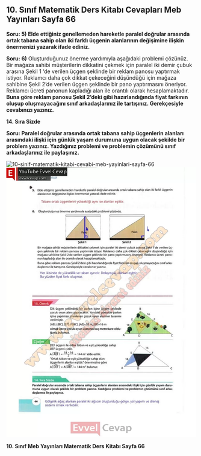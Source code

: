 ## 10. Sınıf Matematik Ders Kitabı Cevapları Meb Yayınları Sayfa 66

**Soru: 5) Elde ettiğiniz genellemeden hareketle paralel doğrular arasında ortak tabana sahip olan iki farklı üçgenin alanlarının değişimine ilişkin önermenizi yazarak ifade ediniz.**

**Soru: 6)** Oluşturduğunuz önerme yardımıyla aşağıdaki problemi çözünüz. Bir mağaza sahibi müşterilerin dikkatini çekmek için paralel iki demir çubuk arasına Şekil 1 ‘de verilen üçgen şeklinde bir reklam panosu yaptırmak istiyor. Reklamcı daha çok dikkat çekeceğini düşündüğü için mağaza sahibine Şekil 2’de verilen üçgen şeklinde bir pano yaptırmasını öneriyor. Reklamcı ücreti panonun kapladığı alan ile orantılı olarak hesaplamaktadır. **Buna göre reklam panosu Şekil 2’deki gibi hazırlandığında fiyat farkının oluşup oluşmayacağını sınıf arkadaşlarınız ile tartışınız. Gerekçesiyle cevabınızı yazınız.**

**14. Sıra Sizde**

**Soru: Paralel doğrular arasında ortak tabana sahip üçgenlerin alanları arasındaki ilişki için günlük yaşam durumuna uygun olacak şekilde bir problem yazınız. Yazdığınız problemi ve problemin çözümünü sınıf arkadaşlarınız ile paylaşınız.**

![10-sinif-matematik-kitabi-cevabi-meb-yayinlari-sayfa-66]()![10-sinif-matematik-kitabi-cevabi-meb-yayinlari-sayfa-66](./image1.webp)

**10. Sınıf Meb Yayınları Matematik Ders Kitabı Sayfa 66**